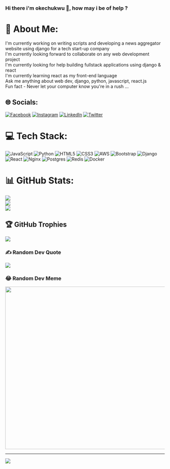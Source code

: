 ### Hi there i'm okechukwu 👋, how may i be of help ?
# 💫 About Me:
I'm currently  working on writing scripts and developing a news aggregator website using django for a tech start-up company<br>I'm currently looking forward to collaborate on any web development project<br>I'm currently looking for help building fullstack applications using django & react<br>I'm currently learning react as my front-end language<br>Ask me anything about web dev, django, python, javascript, react.js<br>Fun fact - Never let your computer know you're in a rush ...


## 🌐 Socials:
[![Facebook](https://img.shields.io/badge/Facebook-%231877F2.svg?logo=Facebook&logoColor=white)](https://facebook.com/okechukwu.david.99) [![Instagram](https://img.shields.io/badge/Instagram-%23E4405F.svg?logo=Instagram&logoColor=white)](https://instagram.com/ok_e_chukwu) [![LinkedIn](https://img.shields.io/badge/LinkedIn-%230077B5.svg?logo=linkedin&logoColor=white)](https://linkedin.com/in/okechukwu-david-6a8a82256) [![Twitter](https://img.shields.io/badge/Twitter-%231DA1F2.svg?logo=Twitter&logoColor=white)](https://twitter.com/@chucks_dave) 

# 💻 Tech Stack:
![JavaScript](https://img.shields.io/badge/javascript-%23323330.svg?style=for-the-badge&logo=javascript&logoColor=%23F7DF1E) ![Python](https://img.shields.io/badge/python-3670A0?style=for-the-badge&logo=python&logoColor=ffdd54) ![HTML5](https://img.shields.io/badge/html5-%23E34F26.svg?style=for-the-badge&logo=html5&logoColor=white) ![CSS3](https://img.shields.io/badge/css3-%231572B6.svg?style=for-the-badge&logo=css3&logoColor=white) ![AWS](https://img.shields.io/badge/AWS-%23FF9900.svg?style=for-the-badge&logo=amazon-aws&logoColor=white) ![Bootstrap](https://img.shields.io/badge/bootstrap-%23563D7C.svg?style=for-the-badge&logo=bootstrap&logoColor=white) ![Django](https://img.shields.io/badge/django-%23092E20.svg?style=for-the-badge&logo=django&logoColor=white) ![React](https://img.shields.io/badge/react-%2320232a.svg?style=for-the-badge&logo=react&logoColor=%2361DAFB) ![Nginx](https://img.shields.io/badge/nginx-%23009639.svg?style=for-the-badge&logo=nginx&logoColor=white) ![Postgres](https://img.shields.io/badge/postgres-%23316192.svg?style=for-the-badge&logo=postgresql&logoColor=white) ![Redis](https://img.shields.io/badge/redis-%23DD0031.svg?style=for-the-badge&logo=redis&logoColor=white) ![Docker](https://img.shields.io/badge/docker-%230db7ed.svg?style=for-the-badge&logo=docker&logoColor=white)
# 📊 GitHub Stats:
![](https://github-readme-stats.vercel.app/api?username=Chucks-Dave&theme=dark&hide_border=false&include_all_commits=false&count_private=false)<br/>
![](https://github-readme-streak-stats.herokuapp.com/?user=Chucks-Dave&theme=dark&hide_border=false)<br/>
![](https://github-readme-stats.vercel.app/api/top-langs/?username=Chucks-Dave&theme=dark&hide_border=false&include_all_commits=false&count_private=false&layout=compact)

## 🏆 GitHub Trophies
![](https://github-profile-trophy.vercel.app/?username=Chucks-Dave&theme=darkhub&no-frame=false&no-bg=false&margin-w=4)

### ✍️ Random Dev Quote
![](https://quotes-github-readme.vercel.app/api?type=horizontal&theme=dark)

### 😂 Random Dev Meme
<img src="https://rm.up.railway.app/" width="512px"/>

---
[![](https://visitcount.itsvg.in/api?id=Chucks-Dave&icon=0&color=0)](https://visitcount.itsvg.in)

<!-- Proudly created with GPRM ( https://gprm.itsvg.in ) -->
